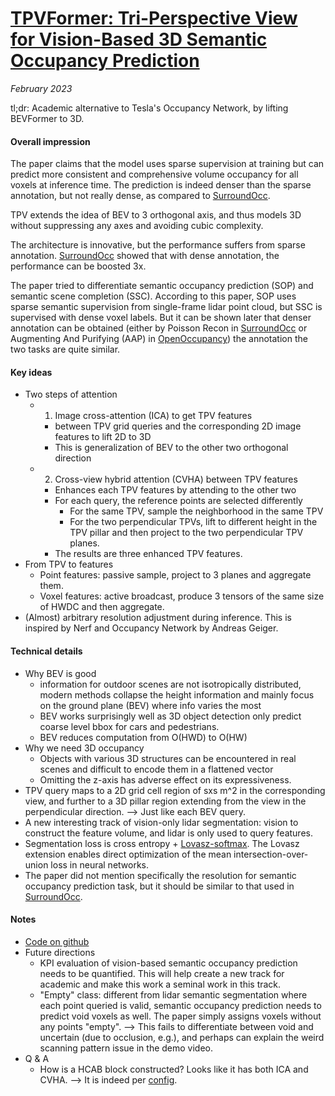 # [TPVFormer: Tri-Perspective View for Vision-Based 3D Semantic Occupancy Prediction](https://arxiv.org/abs/2302.07817)

_February 2023_

tl;dr: Academic alternative to Tesla's Occupancy Network, by lifting BEVFormer to 3D. 

#### Overall impression
The paper claims that the model uses sparse supervision at training but can predict more consistent and comprehensive volume occupancy for all voxels at inference time. The prediction is indeed denser than the sparse annotation, but not really dense, as compared to [SurroundOcc](surroundocc.md).

TPV extends the idea of BEV to 3 orthogonal axis, and thus models 3D without suppressing any axes and avoiding cubic complexity.

The architecture is innovative, but the performance suffers from sparse annotation. [SurroundOcc](surroundocc.md) showed that with dense annotation, the performance can be boosted 3x. 

The paper tried to differentiate semantic occupancy prediction (SOP) and semantic scene completion (SSC). According to this paper, SOP uses sparse semantic supervision from single-frame lidar point cloud, but SSC is supervised with dense voxel labels. But it can be shown later that denser annotation can be obtained (either by Poisson Recon in [SurroundOcc](surroundocc.md) or Augmenting And Purifying (AAP) in [OpenOccupancy](openoccupancy.md)) the annotation the two tasks are quite similar. 

#### Key ideas
- Two steps of attention
	- 1. Image cross-attention (ICA) to get TPV features
		- between TPV grid queries and the corresponding 2D image features to lift 2D to 3D
		- This is generalization of BEV to the other two orthogonal direction
	- 2. Cross-view hybrid attention (CVHA) between TPV features
		- Enhances each TPV features by attending to the other two
		- For each query, the reference points are selected differently
			- For the same TPV, sample the neighborhood in the same TPV
			- For the two perpendicular TPVs, lift to different height in the TPV pillar and then project to the two perpendicular TPV planes. 
		- The results are three enhanced TPV features. 
- From TPV to features
	- Point features: passive sample, project to 3 planes and aggregate them.
	- Voxel features: active broadcast, produce 3 tensors of the same size of HWDC and then aggregate. 
- (Almost) arbitrary resolution adjustment during inference. This is inspired by Nerf and Occupancy Network by Andreas Geiger.

#### Technical details
- Why BEV is good
	- information for outdoor scenes are not isotropically distributed, modern methods collapse the height information and mainly focus on the ground plane (BEV) where info varies the most
	- BEV works surprisingly well as 3D object detection only predict coarse level bbox for cars and pedestrians.
	- BEV reduces computation from O(HWD) to O(HW)
- Why we need 3D occupancy
	- Objects with various 3D structures can be encountered in real scenes and difficult to encode them in a flattened vector
	- Omitting the z-axis has adverse effect on its expressiveness.
- TPV query maps to a 2D grid cell region of sxs m^2 in the corresponding view, and further to a 3D pillar region extending from the view in the perpendicular direction. --> Just like each BEV query. 
- A new interesting track of vision-only lidar segmentation: vision to construct the feature volume, and lidar is only used to query features.
- Segmentation loss is cross entropy + [Lovasz-softmax](https://paperswithcode.com/method/lovasz-softmax). The Lovasz extension enables direct optimization of the mean intersection-over-union loss in neural networks. 
- The paper did not mention specifically the resolution for semantic occupancy prediction task, but it should be similar to that used in [SurroundOcc](surroundocc.md).

#### Notes
- [Code on github](https://github.com/wzzheng/TPVFormer)
- Future directions
	- KPI evaluation of vision-based semantic occupancy prediction needs to be quantified. This will help create a new track for academic and make this work a seminal work in this track.
	- "Empty" class: different from lidar semantic segmentation where each point queried is valid, semantic occupancy prediction needs to predict void voxels as well. The paper simply assigns voxels without any points "empty". --> This fails to differentiate between void and uncertain (due to occlusion, e.g.), and perhaps can explain the weird scanning pattern issue in the demo video.
- Q & A 
	- How is a HCAB block constructed? Looks like it has both ICA and CVHA. --> It is indeed per [config](https://github.com/wzzheng/TPVFormer/blob/27627079bbb87ae1b8e0b3acf9a1a8f4cdc81cfe/config/tpv_lidarseg.py#L151).
